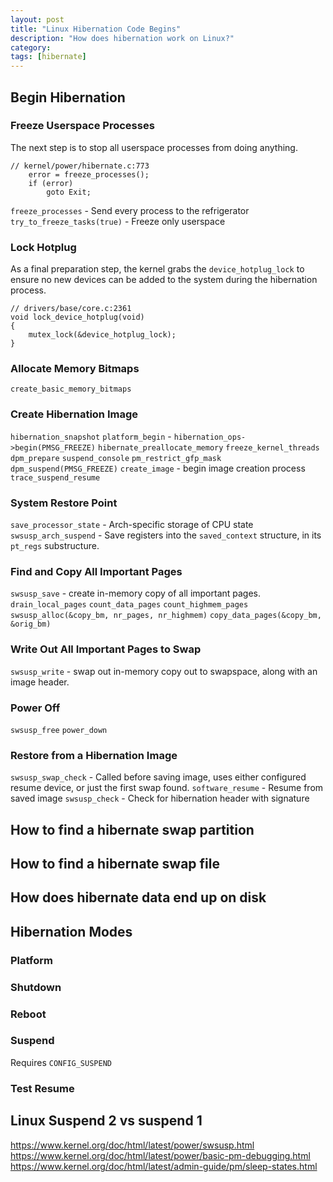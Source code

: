 ```yaml
---
layout: post
title: "Linux Hibernation Code Begins"
description: "How does hibernation work on Linux?"
category:
tags: [hibernate]
---
```

## Begin Hibernation

### Freeze Userspace Processes
The next step is to stop all userspace processes from doing anything.
```
// kernel/power/hibernate.c:773
	error = freeze_processes();
	if (error)
		goto Exit;
```

`freeze_processes` - Send every process to the refrigerator
`try_to_freeze_tasks(true)` - Freeze only userspace

### Lock Hotplug
As a final preparation step, the kernel grabs the `device_hotplug_lock`
to ensure no new devices can be added to the system during the hibernation
process.

```
// drivers/base/core.c:2361
void lock_device_hotplug(void)
{
	mutex_lock(&device_hotplug_lock);
}
```

### Allocate Memory Bitmaps
`create_basic_memory_bitmaps`

### Create Hibernation Image
`hibernation_snapshot`
`platform_begin` - `hibernation_ops->begin(PMSG_FREEZE)`
`hibernate_preallocate_memory`
`freeze_kernel_threads`
`dpm_prepare`
`suspend_console`
`pm_restrict_gfp_mask`
`dpm_suspend(PMSG_FREEZE)`
`create_image` - begin image creation process
`trace_suspend_resume`

### System Restore Point
`save_processor_state` - Arch-specific storage of CPU state
`swsusp_arch_suspend` - Save registers into the `saved_context` structure,
in its `pt_regs` substructure.


### Find and Copy All Important Pages
`swsusp_save` - create in-memory copy of all important pages.
`drain_local_pages`
`count_data_pages`
`count_highmem_pages`
`swsusp_alloc(&copy_bm, nr_pages, nr_highmem)`
`copy_data_pages(&copy_bm, &orig_bm)`

### Write Out All Important Pages to Swap
`swsusp_write` - swap out in-memory copy out to swapspace, along with an image header.

### Power Off
`swsusp_free`
`power_down`

### Restore from a Hibernation Image
`swsusp_swap_check` - Called before saving image, uses either configured
resume device, or just the first swap found.
`software_resume` - Resume from saved image
`swsusp_check` - Check for hibernation header with signature

## How to find a hibernate swap partition
## How to find a hibernate swap file
## How does hibernate data end up on disk


## Hibernation Modes

### Platform

### Shutdown

### Reboot

### Suspend
Requires `CONFIG_SUSPEND`

### Test Resume

## Linux Suspend 2 vs suspend 1

https://www.kernel.org/doc/html/latest/power/swsusp.html
https://www.kernel.org/doc/html/latest/power/basic-pm-debugging.html
https://www.kernel.org/doc/html/latest/admin-guide/pm/sleep-states.html
